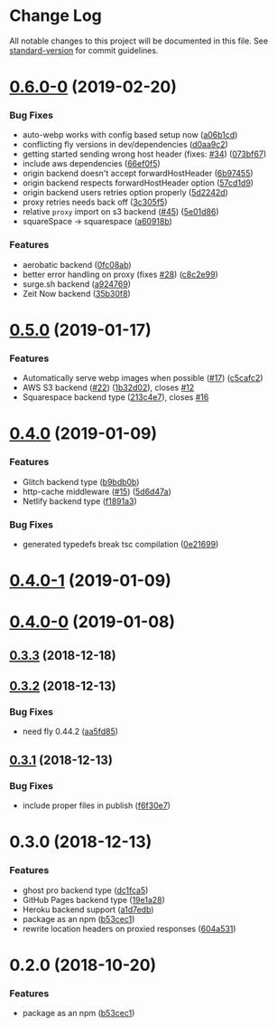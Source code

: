 # Change Log

All notable changes to this project will be documented in this file. See [standard-version](https://github.com/conventional-changelog/standard-version) for commit guidelines.

<a name="0.6.0-0"></a>
# [0.6.0-0](https://github.com/superfly/cdn/compare/v0.5.0-0...v0.6.0-0) (2019-02-20)


### Bug Fixes

* auto-webp works with config based setup now ([a06b1cd](https://github.com/superfly/cdn/commit/a06b1cd))
* conflicting fly versions in dev/dependencies ([d0aa9c2](https://github.com/superfly/cdn/commit/d0aa9c2))
* getting started sending wrong host header (fixes: [#34](https://github.com/superfly/cdn/issues/34)) ([073bf67](https://github.com/superfly/cdn/commit/073bf67))
* include aws dependencies ([66ef0f5](https://github.com/superfly/cdn/commit/66ef0f5))
* origin backend doesn't accept forwardHostHeader ([6b97455](https://github.com/superfly/cdn/commit/6b97455))
* origin backend respects forwardHostHeader option ([57cd1d9](https://github.com/superfly/cdn/commit/57cd1d9))
* origin backend users retries option properly ([5d2242d](https://github.com/superfly/cdn/commit/5d2242d))
* proxy retries needs back off ([3c305f5](https://github.com/superfly/cdn/commit/3c305f5))
* relative `proxy` import on s3 backend ([#45](https://github.com/superfly/cdn/issues/45)) ([5e01d86](https://github.com/superfly/cdn/commit/5e01d86))
* squareSpace -> squarespace ([a60918b](https://github.com/superfly/cdn/commit/a60918b))


### Features

* aerobatic backend ([0fc08ab](https://github.com/superfly/cdn/commit/0fc08ab))
* better error handling on proxy (fixes [#28](https://github.com/superfly/cdn/issues/28)) ([c8c2e99](https://github.com/superfly/cdn/commit/c8c2e99))
* surge.sh backend ([a924769](https://github.com/superfly/cdn/commit/a924769))
* Zeit Now backend ([35b30f8](https://github.com/superfly/cdn/commit/35b30f8))



<a name="0.5.0"></a>
# [0.5.0](https://github.com/superfly/cdn/compare/v0.4.0...v0.5.0) (2019-01-17)


### Features

* Automatically serve webp images when possible ([#17](https://github.com/superfly/cdn/issues/17)) ([c5cafc2](https://github.com/superfly/cdn/commit/c5cafc2))
* AWS S3 backend ([#22](https://github.com/superfly/cdn/issues/22)) ([1b32d02](https://github.com/superfly/cdn/commit/1b32d02)), closes [#12](https://github.com/superfly/cdn/issues/12)
* Squarespace backend type ([213c4e7](https://github.com/superfly/cdn/commit/213c4e7)), closes [#16](https://github.com/superfly/cdn/issues/16)



<a name="0.4.0"></a>
# [0.4.0](https://github.com/superfly/cdn/compare/v0.3.3...v0.4.0) (2019-01-09)


### Features

* Glitch backend type ([b9bdb0b](https://github.com/superfly/cdn/commit/b9bdb0b))
* http-cache middleware ([#15](https://github.com/superfly/cdn/issues/15)) ([5d6d47a](https://github.com/superfly/cdn/commit/5d6d47a))
* Netlify backend type ([f1891a3](https://github.com/superfly/cdn/commit/f1891a3))

### Bug Fixes

* generated typedefs break tsc compilation ([0e21699](https://github.com/superfly/cdn/commit/0e21699))


<a name="0.4.0-1"></a>
# [0.4.0-1](https://github.com/superfly/cdn/compare/v0.4.0-0...v0.4.0-1) (2019-01-09)


<a name="0.4.0-0"></a>
# [0.4.0-0](https://github.com/superfly/cdn/compare/v0.3.3...v0.4.0-0) (2019-01-08)


<a name="0.3.3"></a>
## [0.3.3](https://github.com/superfly/cdn/compare/v0.3.2...v0.3.3) (2018-12-18)



<a name="0.3.2"></a>
## [0.3.2](https://github.com/superfly/cdn/compare/v0.3.1...v0.3.2) (2018-12-13)


### Bug Fixes

* need fly 0.44.2 ([aa5fd85](https://github.com/superfly/cdn/commit/aa5fd85))



<a name="0.3.1"></a>
## [0.3.1](https://github.com/superfly/cdn/compare/v0.3.0...v0.3.1) (2018-12-13)


### Bug Fixes

* include proper files in publish ([f6f30e7](https://github.com/superfly/cdn/commit/f6f30e7))



<a name="0.3.0"></a>
# 0.3.0 (2018-12-13)


### Features

* ghost pro backend type ([dc1fca5](https://github.com/superfly/cdn/commit/dc1fca5))
* GitHub Pages backend type ([19e1a28](https://github.com/superfly/cdn/commit/19e1a28))
* Heroku backend support ([a1d7edb](https://github.com/superfly/cdn/commit/a1d7edb))
* package as an npm ([b53cec1](https://github.com/superfly/cdn/commit/b53cec1))
* rewrite location headers on proxied responses ([604a531](https://github.com/superfly/cdn/commit/604a531))



<a name="0.2.0"></a>
# 0.2.0 (2018-10-20)


### Features

* package as an npm ([b53cec1](https://github.com/superfly/fl-site/commit/b53cec1))
